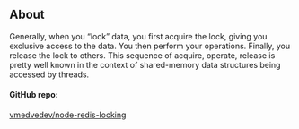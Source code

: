 ## About
Generally, when you “lock” data, you first acquire the lock, giving you exclusive access to the data. You then perform your operations. Finally, you release the lock to others.
This sequence of acquire, operate, release is pretty well known in the context of shared-memory data structures being accessed by threads.

#### GitHub repo:
[vmedvedev/node-redis-locking](https://github.com/vmedvedev/node-redis-locking)
